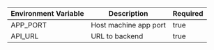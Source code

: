 | Environment Variable | Description           | Required |
| -------------------- | --------------------- | -------- |
| APP_PORT             | Host machine app port | true     |
| API_URL              | URL to backend        | true     |
